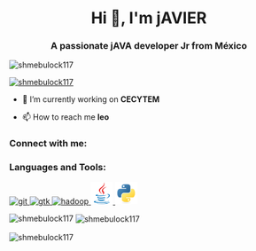 <h1 align="center">Hi 👋, I'm jAVIER</h1>
<h3 align="center">A passionate jAVA developer Jr from México</h3>

<p align="left"> <img src="https://komarev.com/ghpvc/?username=shmebulock117&label=Profile%20views&color=0e75b6&style=flat" alt="shmebulock117" /> </p>

<p align="left"> <a href="https://github.com/ryo-ma/github-profile-trophy"><img src="https://github-profile-trophy.vercel.app/?username=shmebulock117" alt="shmebulock117" /></a> </p>

- 🔭 I’m currently working on **CECYTEM**

- 📫 How to reach me **leo**

<h3 align="left">Connect with me:</h3>
<p align="left">
</p>

<h3 align="left">Languages and Tools:</h3>
<p align="left"> <a href="https://git-scm.com/" target="_blank" rel="noreferrer"> <img src="https://www.vectorlogo.zone/logos/git-scm/git-scm-icon.svg" alt="git" width="40" height="40"/> </a> <a href="https://www.gtk.org/" target="_blank" rel="noreferrer"> <img src="https://upload.wikimedia.org/wikipedia/commons/7/71/GTK_logo.svg" alt="gtk" width="40" height="40"/> </a> <a href="https://hadoop.apache.org/" target="_blank" rel="noreferrer"> <img src="https://www.vectorlogo.zone/logos/apache_hadoop/apache_hadoop-icon.svg" alt="hadoop" width="40" height="40"/> </a> <a href="https://www.java.com" target="_blank" rel="noreferrer"> <img src="https://raw.githubusercontent.com/devicons/devicon/master/icons/java/java-original.svg" alt="java" width="40" height="40"/> </a> <a href="https://www.python.org" target="_blank" rel="noreferrer"> <img src="https://raw.githubusercontent.com/devicons/devicon/master/icons/python/python-original.svg" alt="python" width="40" height="40"/> </a> </p>

<p><img align="left" src="https://github-readme-stats.vercel.app/api/top-langs?username=shmebulock117&show_icons=true&locale=en&layout=compact" alt="shmebulock117" /></p>

<p>&nbsp;<img align="center" src="https://github-readme-stats.vercel.app/api?username=shmebulock117&show_icons=true&locale=en" alt="shmebulock117" /></p>

<p><img align="center" src="https://github-readme-streak-stats.herokuapp.com/?user=shmebulock117&" alt="shmebulock117" /></p>

